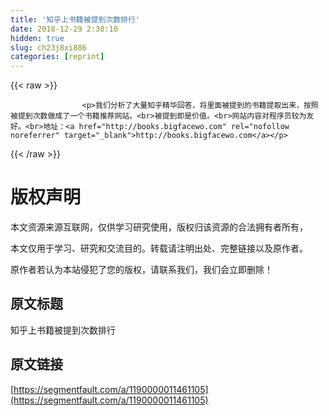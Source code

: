 ```yaml
---
title: '知乎上书籍被提到次数排行' 
date: 2018-12-29 2:30:10
hidden: true
slug: ch23j8xi886
categories: [reprint]
---
```


{{< raw >}}

                    <p>我们分析了大量知乎精华回答，将里面被提到的书籍提取出来，按照被提到次数做成了一个书籍推荐网站。<br>被提到即是价值。<br>网站内容对程序员较为友好。<br>地址：<a href="http://books.bigfacewo.com" rel="nofollow noreferrer" target="_blank">http://books.bigfacewo.com</a></p>
                
{{< /raw >}}

# 版权声明
本文资源来源互联网，仅供学习研究使用，版权归该资源的合法拥有者所有，

本文仅用于学习、研究和交流目的。转载请注明出处、完整链接以及原作者。

原作者若认为本站侵犯了您的版权，请联系我们，我们会立即删除！

## 原文标题
知乎上书籍被提到次数排行

## 原文链接
[https://segmentfault.com/a/1190000011461105](https://segmentfault.com/a/1190000011461105)

